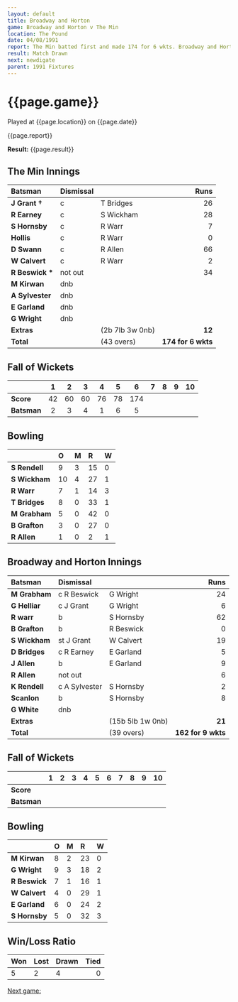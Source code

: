 ```yaml
---
layout: default
title: Broadway and Horton
game: Broadway and Horton v The Min
location: The Pound
date: 04/08/1991
report: The Min batted first and made 174 for 6 wkts. Broadway and Horton were 162 for 9 wkts when time ran out
result: Match Drawn
next: newdigate
parent: 1991 Fixtures
---
```


# {{page.game}}

Played at {{page.location}} on {{page.date}}

{{page.report}}

**Result:** {{page.result}}

## The Min Innings

| Batsman | Dismissal |  | Runs |
|:---|:---|---|---:|
| **J Grant &#8224;** | c | T Bridges | 26 | 
| **R Earney** | c | S Wickham | 28 | 
| **S Hornsby** | c | R Warr | 7 | 
| **Hollis** | c | R Warr | 0 | 
| **D Swann** | c | R Allen | 66 | 
| **W Calvert** | c | R Warr | 2 | 
| **R Beswick &#42;** | not out |  | 34 | 
| **M Kirwan** | dnb |  |  | 
| **A Sylvester** | dnb |  |  | 
| **E Garland** | dnb |  |  | 
| **G Wright** | dnb |  |  | 
| **Extras** | | (2b 7lb 3w 0nb) | **12** | 
| **Total** | | (43 overs) | ****174 for 6 wkts**** | 

## Fall of Wickets

| | 1 | 2 | 3 | 4 | 5 | 6 | 7 | 8 | 9 | 10 |
|---|:---:|:---:|:---:|:---:|:---:|:---:|:---:|:---:|:---:|:---:|
| **Score** | 42 | 60 | 60 | 76 | 78 | 174 |  |  |  |  | 
| **Batsman** | 2 | 3 | 4 | 1 | 6 | 5 |  |  |  |  | 

## Bowling

| | O | M | R | W |
|---|:---|:---|:---|:---|
| **S Rendell** | 9 | 3 | 15 | 0 | 
| **S Wickham** | 10 | 4 | 27 | 1 | 
| **R Warr** | 7 | 1 | 14 | 3 | 
| **T Bridges** | 8 | 0 | 33 | 1 |
| **M Grabham** | 5 | 0 | 42 | 0 | 
| **B Grafton** | 3 | 0 | 27 | 0 | 
| **R Allen** | 1 | 0 | 2 | 1 | 

## Broadway and Horton Innings

| Batsman | Dismissal |  | Runs |
|:---|:---|---|---:|
| **M Grabham** | c R Beswick | G Wright | 24 | 
| **G Helliar** | c J Grant | G Wright | 6 | 
| **R warr** | b | S Hornsby | 62 | 
| **B Grafton** | b | R Beswick | 0 | 
| **S Wickham** | st J Grant | W Calvert | 19 | 
| **D Bridges** | c R Earney | E Garland | 5 |
| **J Allen** | b | E Garland | 9 | 
| **R Allen** | not out |  | 6 |
| **K Rendell** | c A Sylvester | S Hornsby | 2 | 
| **Scanlon** | b | S Hornsby | 8 | 
| **G White** | dnb |  |  |
| **Extras** | | (15b 5lb 1w 0nb) | **21** | 
| **Total** | | (39 overs) | ****162 for 9 wkts**** | 

## Fall of Wickets

| | 1 | 2 | 3 | 4 | 5 | 6 | 7 | 8 | 9 | 10 |
|---|:---:|:---:|:---:|:---:|:---:|:---:|:---:|:---:|:---:|:---:|
| **Score** |  |  |  |  |  |  |  |  |  |  |
| **Batsman** |  |  |  |  |  |  |  |  |  |  |

## Bowling

| | O | M | R | W |
|---|:---|:---|:---|:---|
| **M Kirwan** | 8 | 2 | 23 | 0 | 
| **G Wright** | 9 | 3 | 18 | 2 | 
| **R Beswick** | 7 | 1 | 16 | 1 | 
| **W Calvert** | 4 | 0 | 29 | 1 | 
| **E Garland** | 6 | 0 | 24 | 2 |
| **S Hornsby** | 5 | 0 | 32 | 3 |

## Win/Loss Ratio

| Won | Lost | Drawn | Tied |
|:---|:---|:---|---:|
| 5 | 2 | 4 | 0 |

[Next game:]({{page.next}})